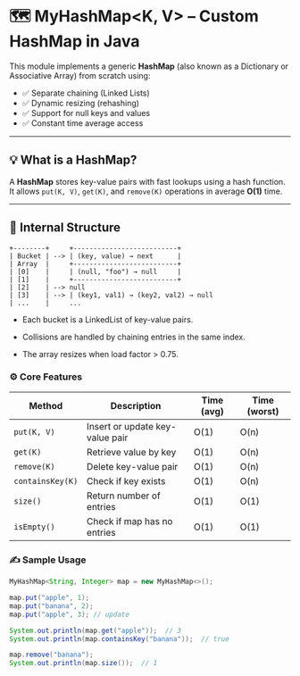 # 🗺️ MyHashMap<K, V> – Custom HashMap in Java

This module implements a generic **HashMap** (also known as a Dictionary or Associative Array) from scratch using:

- ✅ Separate chaining (Linked Lists)
- ✅ Dynamic resizing (rehashing)
- ✅ Support for null keys and values
- ✅ Constant time average access

---

## 💡 What is a HashMap?

A **HashMap** stores key-value pairs with fast lookups using a hash function.  
It allows `put(K, V)`, `get(K)`, and `remove(K)` operations in average **O(1)** time.

---

## 🧠 Internal Structure

```text
+--------+     +--------------------------+
| Bucket | --> | (key, value) → next      |
| Array  |     +--------------------------+
| [0]    |     | (null, "foo") → null     |
| [1]    |     +--------------------------+
| [2]    | --> null
| [3]    | --> | (key1, val1) → (key2, val2) → null
| ...    |     ...
```
- Each bucket is a LinkedList of key-value pairs.

- Collisions are handled by chaining entries in the same index.

- The array resizes when load factor > 0.75.

### ⚙️ Core Features
| Method           | Description                     | Time (avg) | Time (worst) |
| ---------------- | ------------------------------- | ---------- | ------------ |
| `put(K, V)`      | Insert or update key-value pair | O(1)       | O(n)         |
| `get(K)`         | Retrieve value by key           | O(1)       | O(n)         |
| `remove(K)`      | Delete key-value pair           | O(1)       | O(n)         |
| `containsKey(K)` | Check if key exists             | O(1)       | O(n)         |
| `size()`         | Return number of entries        | O(1)       | O(1)         |
| `isEmpty()`      | Check if map has no entries     | O(1)       | O(1)         |

### ✍️ Sample Usage

```java
MyHashMap<String, Integer> map = new MyHashMap<>();

map.put("apple", 1);
map.put("banana", 2);
map.put("apple", 3); // update

System.out.println(map.get("apple"));  // 3
System.out.println(map.containsKey("banana"));  // true

map.remove("banana");
System.out.println(map.size());  // 1
```


